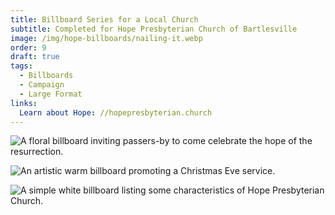```yaml
---
title: Billboard Series for a Local Church
subtitle: Completed for Hope Presbyterian Church of Bartlesville
image: /img/hope-billboards/nailing-it.webp
order: 9
draft: true
tags:
  - Billboards
  - Campaign
  - Large Format
links:
  Learn about Hope: //hopepresbyterian.church
---
```


![A floral billboard inviting passers-by to come celebrate the hope of the resurrection.](/img/hope-billboards/easter.webp)

![An artistic warm billboard promoting a Christmas Eve service.](/img/hope-billboards/lessons-and-carols.webp)

![A simple white billboard listing some characteristics of Hope Presbyterian Church.](/img/hope-billboards/conservative-points.webp)
